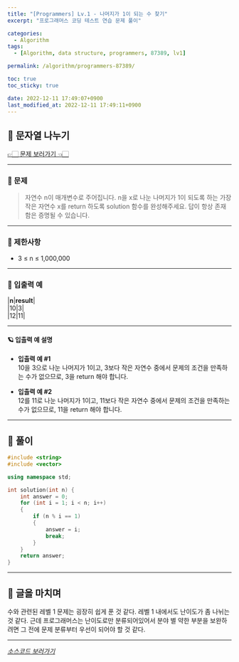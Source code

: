 ```yaml
---
title: "[Programmers] Lv.1 - 나머지가 1이 되는 수 찾기"
excerpt: "프로그래머스 코딩 테스트 연습 문제 풀이"

categories:
  - Algorithm
tags:
  - [Algorithm, data structure, programmers, 87389, lv1]

permalink: /algorithm/programmers-87389/

toc: true
toc_sticky: true

date: 2022-12-11 17:49:07+0900
last_modified_at: 2022-12-11 17:49:11+0900
---
```

 
## 👻 문자열 나누기
[👉🏻 문제 보러가기 👈🏻](https://school.programmers.co.kr/learn/courses/30/lessons/87389?language=cpp)

***

### 🌱 문제
> 자연수 n이 매개변수로 주어집니다. n을 x로 나눈 나머지가 1이 되도록 하는 가장 작은 자연수 x를 return 하도록 solution 함수를 완성해주세요. 답이 항상 존재함은 증명될 수 있습니다.

***

### 🌱 제한사항
- 3 ≤ n ≤ 1,000,000

***

### 🌱 입출력 예

|**n**|**result**|   
|10|3|   
|12|11|   

***

#### 🪐 입출력 예 설명
- **입출력 예 #1**   
10을 3으로 나눈 나머지가 1이고, 3보다 작은 자연수 중에서 문제의 조건을 만족하는 수가 없으므로, 3을 return 해야 합니다.

- **입출력 예 #2**   
12를 11로 나눈 나머지가 1이고, 11보다 작은 자연수 중에서 문제의 조건을 만족하는 수가 없으므로, 11을 return 해야 합니다.

***

## 👻 풀이

```c++
#include <string>
#include <vector>

using namespace std;

int solution(int n) {
    int answer = 0;
    for (int i = 1; i < n; i++)
    {
        if (n % i == 1)
        {
            answer = i;
            break;
        }
    }
    return answer;
}
```

***

## 👻 글을 마치며
수와 관련된 레벨 1 문제는 굉장히 쉽게 푼 것 같다. 레벨 1 내에서도 난이도가 좀 나뉘는 것 같다. 근데 프로그래머스는 난이도로만 분류되어있어서 분야 별 약한 부분을 보완하려면 그 전에 문제 분류부터 우선이 되어야 할 것 같다.

***

_[소스코드 보러가기](https://github.com/choi-dan-di/algorithms/blob/main/Programmers/Lv1/87389.cpp)_